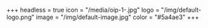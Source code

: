 +++
headless = true
icon = "/media/oip-1-.jpg"
logo = "/img/default-logo.png"
image = "/img/default-image.jpg"
color = "#5a4ae3"
+++
